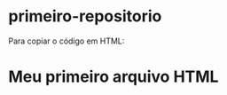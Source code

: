 # primeiro-repositorio
 
Para copiar o código em HTML:

<html>
  <h1>Meu primeiro arquivo HTML</h1>
  </html>
